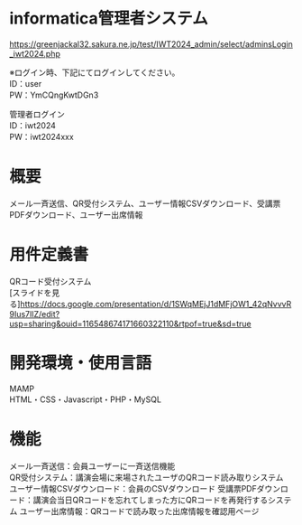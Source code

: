 # informatica管理者システム  
https://greenjackal32.sakura.ne.jp/test/IWT2024_admin/select/adminsLogin_iwt2024.php

※ログイン時、下記にてログインしてください。  
ID：user  
PW：YmCQngKwtDGn3  


管理者ログイン  
ID：iwt2024  
PW：iwt2024xxx

# 概要  

メール一斉送信、QR受付システム、ユーザー情報CSVダウンロード、受講票PDFダウンロード、ユーザー出席情報  

# 用件定義書  

QRコード受付システム  
[スライドを見る]https://docs.google.com/presentation/d/1SWqMEjJ1dMFjOW1_42qNvvvR9Ius7IlZ/edit?usp=sharing&ouid=116548674171660322110&rtpof=true&sd=true


# 開発環境・使用言語  

MAMP  
HTML・CSS・Javascript・PHP・MySQL

# 機能  

メール一斉送信：会員ユーザーに一斉送信機能  
QR受付システム：講演会場に来場されたユーザのQRコード読み取りシステム  
ユーザー情報CSVダウンロード：会員のCSVダウンロード
受講票PDFダウンロード：講演会当日QRコードを忘れてしまった方にQRコードを再発行するシステム
ユーザー出席情報：QRコードで読み取った出席情報を確認用ページ

